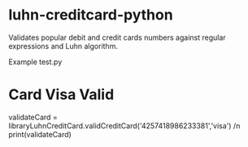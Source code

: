 # luhn-creditcard-python
Validates popular debit and credit cards numbers against regular expressions and Luhn algorithm.


Example test.py

# Card Visa Valid
validateCard = libraryLuhnCreditCard.validCreditCard('4257418986233381','visa') /n
print(validateCard)
